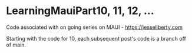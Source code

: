 # LearningMauiPart10, 11, 12, ...
Code associated with on going series on MAUI - https://jesseliberty.com

Starting with the code for 10, each subsequent post's code is a branch off of main. 
